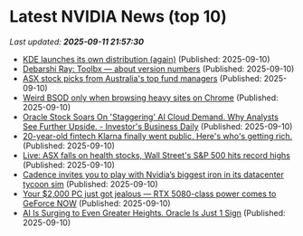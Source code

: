 # Latest NVIDIA News (top 10)
_Last updated: **2025-09-11 21:57:30**_

- [KDE launches its own distribution (again)](https://lwn.net/SubscriberLink/1037166/caa6979c16a99c9e/) (Published: 2025-09-10)
- [Debarshi Ray: Toolbx — about version numbers](https://debarshiray.wordpress.com/2025/09/10/toolbx-about-version-numbers/) (Published: 2025-09-10)
- [ASX stock picks from Australia's top fund managers](https://www.fool.com.au/2025/09/11/asx-stock-picks-from-australias-top-fund-managers/) (Published: 2025-09-10)
- [Weird BSOD only when browsing heavy sites on Chrome](https://www.bleepingcomputer.com/forums/t/810640/weird-bsod-only-when-browsing-heavy-sites-on-chrome/) (Published: 2025-09-10)
- [Oracle Stock Soars On 'Staggering' AI Cloud Demand. Why Analysts See Further Upside. - Investor's Business Daily](https://slashdot.org/firehose.pl?op=view&amp;id=179146728) (Published: 2025-09-10)
- [20-year-old fintech Klarna finally went public. Here's who's getting rich.](https://www.businessinsider.com/klarna-ipo-stock-price-investors-2025-9) (Published: 2025-09-10)
- [Live: ASX falls on health stocks, Wall Street's S&P 500 hits record highs](https://www.abc.net.au/news/2025-09-11/asx-markets-business-live-news-september-11/105760268) (Published: 2025-09-10)
- [Cadence invites you to play with Nvidia’s biggest iron in its datacenter tycoon sim](https://www.theregister.com/2025/09/10/cadence_systems_adds_nvidias_biggest/) (Published: 2025-09-10)
- [Your $2,000 PC just got jealous — RTX 5080-class power comes to GeForce NOW](https://www.windowscentral.com/gaming/pc-gaming/your-usd2-000-pc-just-got-jealous-rtx-5080-class-power-comes-to-geforce-now) (Published: 2025-09-10)
- [AI Is Surging to Even Greater Heights. Oracle Is Just 1 Sign](https://biztoc.com/x/15cfd9c34d0dbaf5) (Published: 2025-09-10)
